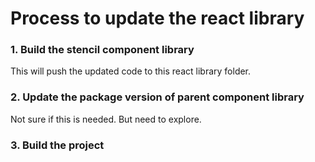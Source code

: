 # Process to update the react library
### 1. Build the stencil component library
This will push the updated code to this react library folder.
### 2. Update the package version of parent component library
Not sure if this is needed. But need to explore.
### 3. Build the project
